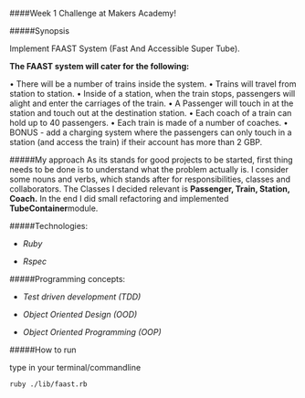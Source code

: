 ####Week 1 Challenge at Makers Academy!

#####Synopsis

Implement FAAST System (Fast And Accessible Super Tube).

**The FAAST system will cater for the following:**

  • There will be a number of trains inside the system.
  • Trains will travel from station to station.
  • Inside of a station, when the train stops, passengers will alight and enter the 
    carriages of the train.
  • A Passenger will touch in at the station and touch out at the destination station.
  • Each coach of a train can hold up to 40 passengers.
  • Each train is made of a number of coaches.
  • BONUS - add a charging system where the passengers can only touch in a station (and 
    access the train) if their account has more than 2 GBP.

#####My approach
As its stands for good projects to be started, first thing needs to be done is to understand what the problem actually is. I consider some nouns and verbs, which stands after for responsibilities, classes and collaborators. The Classes I decided relevant is **Passenger, Train, Station, Coach.** In the end I did small refactoring and implemented **TubeContainer**module.

#####Technologies:

- *Ruby*

- *Rspec*

#####Programming concepts:

- *Test driven development (TDD)*

- *Object Oriented Design (OOD)*

- *Object Oriented Programming (OOP)*

#####How to run

type in your terminal/commandline

```
ruby ./lib/faast.rb

```
